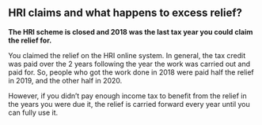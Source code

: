 ##  HRI claims and what happens to excess relief?

**The HRI scheme is closed and 2018 was the last tax year you could claim the
relief for.**

You claimed the relief on the HRI online system. In general, the tax credit
was paid over the 2 years following the year the work was carried out and paid
for. So, people who got the work done in 2018 were paid half the relief in
2019, and the other half in 2020.

However, if you didn’t pay enough income tax to benefit from the relief in the
years you were due it, the relief is carried forward every year until you can
fully use it.
